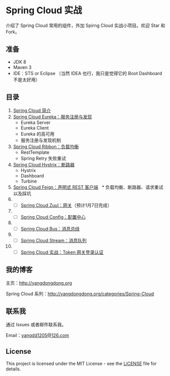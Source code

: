 # Spring Cloud 实战

介绍了 Spring Cloud 常用的组件，外加 Spirng Cloud 实战小项目。欢迎 Star 和 Fork。

## 准备

* JDK 8
* Maven 3
* IDE：STS or Eclipse （当然 IDEA 也行，我只是觉得它的 Boot Dashboard 不是太好用）

## 目录

1. [Spring Cloud 简介](http://yangdongdong.org/2017/12/17/introduction-to-spring-cloud)
2. [Spring Cloud Eureka：服务注册与发现](http://yangdongdong.org/2017/12/20/spring-cloud-eureka)
   * Eureka Server
   * Eureka Client
   * Eureka 的高可用
   * 服务注册与发现机制
3. [Spring Cloud Ribbon：负载均衡](http://yangdongdong.org/2017/12/23/spring-cloud-ribbon/)
   * RestTemplate
   * Spring Retry 失败重试
4. [Spring Cloud Hystrix：断路器](http://yangdongdong.org/2017/12/30/spring-cloud-hystrix/)
   * Hystrix
   * Dashboard
   * Turbine
5. [Spring Cloud Feign：声明式 REST 客户端](http://yangdongdong.org/2017/12/31/spring-cloud-feign)
   * 负载均衡、断路器、请求重试以及踩坑
6. - [ ] [Spring Cloud Zuul：网关](#)（预计1月7日完成）
7. - [ ] [Spring Cloud Config：配置中心](#)
8. - [ ] [Spring Cloud Bus：消息总线](#)
8. - [ ] [Spring Cloud Stream：消息队列](#)
9. - [ ] [Spring Cloud 实战：Token 网关登录认证](#)

## 我的博客

主页：http://yangdongdong.org

Spring Cloud 系列：http://yangdongdong.org/categories/Spring-Cloud

## 联系我
通过 Issues 或者邮件联系我。

Email：yangdd1205@126.com

## License

This project is licensed under the MIT License - see the [LiCENSE](https://github.com/yangdd1205/spring-cloud-master/blob/master/LICENSE) file for details.
